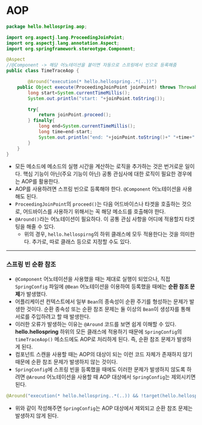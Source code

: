 # AOP

```java
package hello.hellospring.aop;

import org.aspectj.lang.ProceedingJoinPoint;
import org.aspectj.lang.annotation.Aspect;
import org.springframework.stereotype.Component;

@Aspect
//@Component -> 해당 어노테이션을 붙이면 자동으로 스프링에서 빈으로 등록해줌
public class TimeTraceAop {

		@Around("execution(* hello.hellospring..*(..))")
    public Object execute(ProceedingJoinPoint joinPoint) throws Throwable{
        long start=System.currentTimeMillis();
        System.out.println("start: "+joinPoint.toString());

        try{
            return joinPoint.proceed();
        } finally{
            long end=System.currentTimeMillis();
            long time=end-start;
            System.out.println("end: "+joinPoint.toString()+" "+time+" ms");
        }
    }
}
```

- 모든 메소드에 메소드의 실행 시간을 계산하는 로직을 추가하는 것은 번거로운 일이다. 핵심 기능이 아닌(주요 기능이 아닌) 공통 관심사에 대한 로직이 필요한 경우에는 AOP를 활용한다.
- AOP를 사용하려면 스프링 빈으로 등록해야 한다. `@Component` 어노테이션을 사용해도 된다.
- `ProceedingJoinPoint`의 `proceed()`는 다음 어드바이스나 타겟을 호출하는 것으로, 어드바이스를 사용하기 위해서는 꼭 해당 메소드를 호출해야 한다.
- `@Around()`라는 어노테이션이 필요하다. 이 공통 관심 사항을 어디에 적용할지 타겟팅을 해줄 수 있다.
    - 위의 경우, `hello.hellospirng`의 하위 클래스에 모두 적용한다는 것을 의미한다. 추가로, 따로 클래스 등으로 지정할 수도 있다.

---

### 스프링 빈 순환 참조

- `@Component` 어노테이션을 사용했을 때는 제대로 실행이 되었으나, 직접 `SpringConfig` 파일에 `@Bean` 어노테이션을 이용하여 등록했을 때에는 **순환 참조 문제**가 발생했다.
- 어플리케이션 컨텍스트에서 일부 `Bean`의 종속성이 순환 주기를 형성하는 문제가 발생한 것이다. 순환 종속성 또는 순환 참조 문제는 둘 이상의 `Bean`이 생성자를 통해 서로를 주입하려고 할 때 발생한다.
- 이러한 오류가 발생하는 이유는 `@Around` 코드를 보면 쉽게 이해할 수 있다. **hello.hellospring** 하위의 모든 클래스에 적용하기 때문에 `SpringConfig`의 `timeTraceAop()` 메소드에도 AOP로 처리하게 된다. 즉, 순환 참조 문제가 발생하게 된다.
- 컴포넌트 스캔을 사용할 때는 AOP의 대상이 되는 이런 코드 자체가 존재하지 않기 때문에 순환 참조 문제가 발생하지 않는 것이다.
- `SpringConfig`에 스프링 빈을 등록했을 때에도 이러한 문제가 발생하지 않도록 하려면 `@Around` 어노테이션을 사용할 때 AOP 대상에서 `SpringConfig`는 제외시키면 된다.

```java
@Around("execution(* hello.hellospring..*(..)) && !target(hello.hellospring.SpringConfig)")
```

- 위와 같이 작성해주면 `SpringConfig`는 AOP 대상에서 제외되고 순환 참조 문제는 발생하지 않게 된다.
